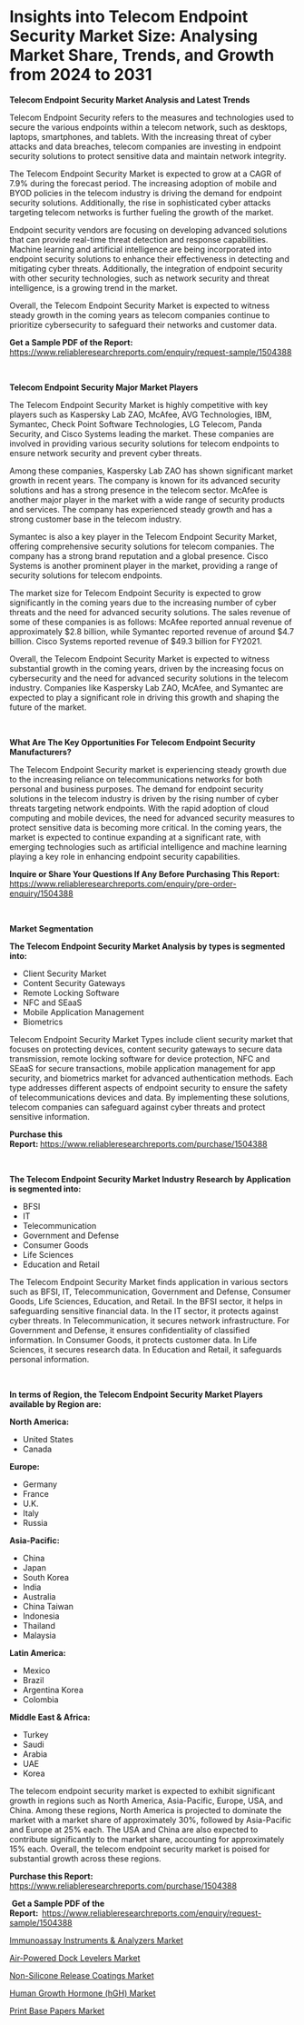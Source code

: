 <p><h1>Insights into Telecom Endpoint Security Market Size: Analysing Market Share, Trends, and Growth from 2024 to 2031</h1></p><p><strong>Telecom Endpoint Security Market Analysis and Latest Trends</strong></p>
<p><p>Telecom Endpoint Security refers to the measures and technologies used to secure the various endpoints within a telecom network, such as desktops, laptops, smartphones, and tablets. With the increasing threat of cyber attacks and data breaches, telecom companies are investing in endpoint security solutions to protect sensitive data and maintain network integrity.</p><p>The Telecom Endpoint Security Market is expected to grow at a CAGR of 7.9% during the forecast period. The increasing adoption of mobile and BYOD policies in the telecom industry is driving the demand for endpoint security solutions. Additionally, the rise in sophisticated cyber attacks targeting telecom networks is further fueling the growth of the market.</p><p>Endpoint security vendors are focusing on developing advanced solutions that can provide real-time threat detection and response capabilities. Machine learning and artificial intelligence are being incorporated into endpoint security solutions to enhance their effectiveness in detecting and mitigating cyber threats. Additionally, the integration of endpoint security with other security technologies, such as network security and threat intelligence, is a growing trend in the market.</p><p>Overall, the Telecom Endpoint Security Market is expected to witness steady growth in the coming years as telecom companies continue to prioritize cybersecurity to safeguard their networks and customer data.</p></p>
<p><strong>Get a Sample PDF of the Report:&nbsp;</strong> <a href="https://www.reliableresearchreports.com/enquiry/request-sample/1504388">https://www.reliableresearchreports.com/enquiry/request-sample/1504388</a></p>
<p>&nbsp;</p>
<p><strong>Telecom Endpoint Security Major Market Players</strong></p>
<p><p>The Telecom Endpoint Security Market is highly competitive with key players such as Kaspersky Lab ZAO, McAfee, AVG Technologies, IBM, Symantec, Check Point Software Technologies, LG Telecom, Panda Security, and Cisco Systems leading the market. These companies are involved in providing various security solutions for telecom endpoints to ensure network security and prevent cyber threats.</p><p>Among these companies, Kaspersky Lab ZAO has shown significant market growth in recent years. The company is known for its advanced security solutions and has a strong presence in the telecom sector. McAfee is another major player in the market with a wide range of security products and services. The company has experienced steady growth and has a strong customer base in the telecom industry.</p><p>Symantec is also a key player in the Telecom Endpoint Security Market, offering comprehensive security solutions for telecom companies. The company has a strong brand reputation and a global presence. Cisco Systems is another prominent player in the market, providing a range of security solutions for telecom endpoints.</p><p>The market size for Telecom Endpoint Security is expected to grow significantly in the coming years due to the increasing number of cyber threats and the need for advanced security solutions. The sales revenue of some of these companies is as follows: McAfee reported annual revenue of approximately $2.8 billion, while Symantec reported revenue of around $4.7 billion. Cisco Systems reported revenue of $49.3 billion for FY2021.</p><p>Overall, the Telecom Endpoint Security Market is expected to witness substantial growth in the coming years, driven by the increasing focus on cybersecurity and the need for advanced security solutions in the telecom industry. Companies like Kaspersky Lab ZAO, McAfee, and Symantec are expected to play a significant role in driving this growth and shaping the future of the market.</p></p>
<p>&nbsp;</p>
<p><strong>What Are The Key Opportunities For Telecom Endpoint Security Manufacturers?</strong></p>
<p><p>The Telecom Endpoint Security market is experiencing steady growth due to the increasing reliance on telecommunications networks for both personal and business purposes. The demand for endpoint security solutions in the telecom industry is driven by the rising number of cyber threats targeting network endpoints. With the rapid adoption of cloud computing and mobile devices, the need for advanced security measures to protect sensitive data is becoming more critical. In the coming years, the market is expected to continue expanding at a significant rate, with emerging technologies such as artificial intelligence and machine learning playing a key role in enhancing endpoint security capabilities.</p></p>
<p><strong>Inquire or Share Your Questions If Any Before Purchasing This Report:</strong> <a href="https://www.reliableresearchreports.com/enquiry/pre-order-enquiry/1504388">https://www.reliableresearchreports.com/enquiry/pre-order-enquiry/1504388</a></p>
<p>&nbsp;</p>
<p><strong>Market Segmentation</strong></p>
<p><strong>The Telecom Endpoint Security Market Analysis by types is segmented into:</strong></p>
<p><ul><li>Client Security Market</li><li>Content Security Gateways</li><li>Remote Locking Software</li><li>NFC and SEaaS</li><li>Mobile Application Management</li><li>Biometrics</li></ul></p>
<p><p>Telecom Endpoint Security Market Types include client security market that focuses on protecting devices, content security gateways to secure data transmission, remote locking software for device protection, NFC and SEaaS for secure transactions, mobile application management for app security, and biometrics market for advanced authentication methods. Each type addresses different aspects of endpoint security to ensure the safety of telecommunications devices and data. By implementing these solutions, telecom companies can safeguard against cyber threats and protect sensitive information.</p></p>
<p><strong>Purchase this Report:&nbsp;</strong><a href="https://www.reliableresearchreports.com/purchase/1504388">https://www.reliableresearchreports.com/purchase/1504388</a></p>
<p>&nbsp;</p>
<p><strong>The Telecom Endpoint Security Market Industry Research by Application is segmented into:</strong></p>
<p><ul><li>BFSI</li><li>IT</li><li>Telecommunication</li><li>Government and Defense</li><li>Consumer Goods</li><li>Life Sciences</li><li>Education and Retail</li></ul></p>
<p><p>The Telecom Endpoint Security Market finds application in various sectors such as BFSI, IT, Telecommunication, Government and Defense, Consumer Goods, Life Sciences, Education, and Retail. In the BFSI sector, it helps in safeguarding sensitive financial data. In the IT sector, it protects against cyber threats. In Telecommunication, it secures network infrastructure. For Government and Defense, it ensures confidentiality of classified information. In Consumer Goods, it protects customer data. In Life Sciences, it secures research data. In Education and Retail, it safeguards personal information.</p></p>
<p>&nbsp;</p>
<p><strong>In terms of Region, the Telecom Endpoint Security Market Players available by Region are:</strong></p>
<p>
    <p> <strong> North America: </strong>
        <ul>
            <li>United States</li>
            <li>Canada</li>
        </ul>
        </p> 
    <p> <strong> Europe: </strong>
        <ul>
            <li>Germany</li>
            <li>France</li>
            <li>U.K.</li>
            <li>Italy</li>
            <li>Russia</li>
        </ul>
        </p> 
    <p> <strong> Asia-Pacific: </strong>
        <ul>
            <li>China</li>
            <li>Japan</li>
            <li>South Korea</li>
            <li>India</li>
            <li>Australia</li>
            <li>China Taiwan</li>
            <li>Indonesia</li>
            <li>Thailand</li>
            <li>Malaysia</li>
        </ul>
        </p> 
    <p> <strong> Latin America: </strong>
        <ul>
            <li>Mexico</li>
            <li>Brazil</li>
            <li>Argentina Korea</li>
            <li>Colombia</li>
        </ul>
        </p> 
    <p> <strong> Middle East & Africa: </strong>
        <ul>
            <li>Turkey</li>
            <li>Saudi</li>
            <li>Arabia</li>
            <li>UAE</li>
            <li>Korea</li>
        </ul>
    </p>
    </p>
<p><p>The telecom endpoint security market is expected to exhibit significant growth in regions such as North America, Asia-Pacific, Europe, USA, and China. Among these regions, North America is projected to dominate the market with a market share of approximately 30%, followed by Asia-Pacific and Europe at 25% each. The USA and China are also expected to contribute significantly to the market share, accounting for approximately 15% each. Overall, the telecom endpoint security market is poised for substantial growth across these regions.</p></p>
<p><strong>Purchase this Report: </strong><a href="https://www.reliableresearchreports.com/purchase/1504388">https://www.reliableresearchreports.com/purchase/1504388</a></p>
<p>&nbsp;<strong>Get a Sample PDF of the Report:&nbsp;&nbsp;</strong><a href="https://www.reliableresearchreports.com/enquiry/request-sample/1504388">https://www.reliableresearchreports.com/enquiry/request-sample/1504388</a></p>
<p><strong></strong></p>
<p><p><a href="https://github.com/vimar16th/Market-Research-Report-List-3/blob/main/immunoassay-instruments-analyzers-market.md">Immunoassay Instruments & Analyzers Market</a></p><p><a href="https://github.com/pgtimber/Market-Research-Report-List-1/blob/main/air-powered-dock-levelers-market.md">Air-Powered Dock Levelers Market</a></p><p><a href="https://github.com/JameTravis/Market-Research-Report-List-3/blob/main/non-silicone-release-coatings-market.md">Non-Silicone Release Coatings Market</a></p><p><a href="https://github.com/luckyshygirl/Market-Research-Report-List-3/blob/main/human-growth-hormone-hgh-market.md">Human Growth Hormone (hGH) Market</a></p><p><a href="https://github.com/lataunyatinikmelvin59ilbd0dv/Market-Research-Report-List-1/blob/main/print-base-papers-market.md">Print Base Papers Market</a></p></p>